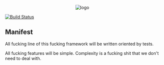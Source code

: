 <p align="center">
  <img src="https://cdn.rawgit.com/carlosmaniero/driven.js/63355b8175f7f6d6a6cb3cdb58d05793e7074ca0/assets/img/logo.svg" alt="logo">
</p>

[![Build Status](https://travis-ci.org/carlosmaniero/driven.js.svg?branch=master)](https://travis-ci.org/carlosmaniero/driven.js)

## Manifest

All fucking line of this fucking framework will be written oriented by tests.

All fucking features will be simple.
Complexity is a fucking shit that we don't need to deal with.
